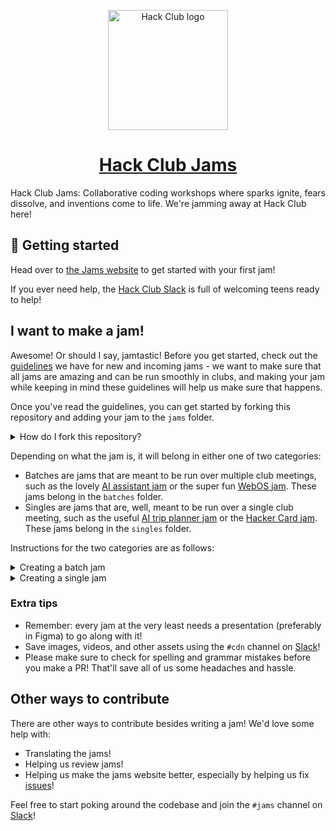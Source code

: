 <p align="center"><img width="192" alt="Hack Club logo" src="https://assets.hackclub.com/flag-standalone.svg"></p>
<h1 align="center"><a href="https://jams.hackclub.com">Hack Club Jams</a></h1>

Hack Club Jams: Collaborative coding workshops where sparks ignite, fears dissolve, and inventions come to life. We're jamming away at Hack Club here!

## 🎉 Getting started

Head over to [the Jams website](https://jams.hackclub.com) to get started with your first jam!

If you ever need help, the [Hack Club Slack](https://hackclub.com/slack/) is full of welcoming teens ready to help!

## I want to make a jam!

Awesome! Or should I say, jamtastic! Before you get started, check out the [guidelines](https://docs.google.com/document/d/1apYcjpCHrA5hJZa2-g_A8ToJeOv-2zwfRV4bg7l2G_k/edit) we have for new and incoming jams - we want to make sure that all jams are amazing and can be run smoothly in clubs, and making your jam while keeping in mind these guidelines will help us make sure that happens.

Once you've read the guidelines, you can get started by forking this repository and adding your jam to the `jams` folder.

<details>
    <summary>How do I fork this repository?</summary>
<br/>
Click on the "Fork" button in the top right corner of this page and follow the prompts to create your own copy of this repo.

Afterwards, clone your copy:

```
git clone https://github.com/<your username>/jams
```

Now head to where the copy is on your computer and start making some changes!

Once you're done, you can make a pull request (PR) to this repository. To do that, run the following on your computer inside your jams folder:

```
git add .
git commit -m "<What did you do?>"
git push
```

This will send the changes you made to your repository. To send it to ours, go to your repository on GitHub and click on the button that says `Contribute` right above the code viewer. It will ask you to `Open a pull request` - go ahead and do that. It'll take you to a page that looks like this:

![PR page](https://cloud-3d1rlweqr-hack-club-bot.vercel.app/0screenshot_2023-08-16_at_15-47-10_comparing_hackclub_main...jianmin-chen_main____hackclub_workshops.png)

Fill in the title, maybe add a little description, and click that big green button that says `Create pull request`! That's it! You've made a PR!

</details>

Depending on what the jam is, it will belong in either one of two categories:

- Batches are jams that are meant to be run over multiple club meetings, such as the lovely [AI assistant jam](https://jams.hackclub.dev/batch/artificial-intelligence) or the super fun [WebOS jam](https://jams.hackclub.dev/batch/webOS). These jams belong in the `batches` folder.
- Singles are jams that are, well, meant to be run over a single club meeting, such as the useful [AI trip planner jam](https://jams.hackclub.dev/jam/ai-travel) or the [Hacker Card jam](https://jams.hackclub.dev/jam/hacker-card). These jams belong in the `singles` folder.

Instructions for the two categories are as follows:

<details>
    <summary>Creating a batch jam</summary>
<br/>
Head over to `jams/batches`, and create a new folder with the name of your jam. Inside that folder, create a `readMe` folder, and create a new file inside `readMe` called `en-US.md` (or whatever your locale is) with the following content:

```markdown
---
title: 'your title'
contributor: 'your github username'
description: 'description of your batch jam'
video: 'video (demo) of your batch jam'
thumbnail: 'thumbail image link'
keywords: 'a, lis of, keywords separated by comma space'
timeEstimate: '4 Hours'
difficulty: '(Beginner, Intermediate, Difficult)'
slug: 'a unique slug for people visiting your jam'
isBatch: True
---
```

We use this info for this page:

![Batch info](https://cloud-qitwm6rk9-hack-club-bot.vercel.app/0screenshot_2023-08-16_at_14-45-22_create_your_own_smart_ai_voice_companion.png)

Now you can start writing the parts for your jam! For every part of your jam, create a folder inside your jam folder titled `part-<part #>`. Create a file inside that folder called `en-US.md` (or whatever your locale is) and will it with the following content:

```markdown
---
title: 'your title'
description: 'a quick description!'
contributor: 'your GitHub username'
contributorSlackID: 'your Slack ID'
thumbnail: 'thumbnail image link'
timeEstimate: ''
difficulty: '(Beginner, Intermediate, Difficult)'
keywords: 'a, list, of, keywords separated by comma space'
presentation: 'link to figma slides'
presentationPlay: 'link to figma slides in presentation mode'
presentationPDF: 'link to pdf of slides'
notes: 'link to notes (optional)'
poster: 'link to poster (optional)'
video: 'link to video (optional)'
slug: 'a unique slug for people visiting your jam'
---
```

Now start writing your batch jam!

</details>

<details>
    <summary>Creating a single jam</summary>
<br/>
Head over to `jams/singles`, and create a new folder with the name of your jam. Inside that folder, create a file called `en-US.md` (or whatever your locale is) with the following content:

```markdown
---
title: 'your title'
description: 'a quick description!'
contributor: 'your GitHub username'
contributorSlackID: 'your Slack ID'
thumbnail: 'thumbnail image link'
timeEstimate: ''
difficulty: '(Beginner, Intermediate, Difficult)'
keywords: 'a, list, of, keywords separated by comma space'
presentation: 'link to figma slides'
presentationPlay: 'link to figma slides in presentation mode'
presentationPDF: 'link to pdf of slides'
notes: 'link to notes (optional)'
poster: 'link to poster (optional)'
video: 'link to video (optional)'
slug: 'a unique slug for people visiting your jam'
---
```

Now start writing your jam!

</details>

### Extra tips

- Remember: every jam at the very least needs a presentation (preferably in Figma) to go along with it!
- Save images, videos, and other assets using the `#cdn` channel on [Slack](https://hackclub.com/slack/)!
- Please make sure to check for spelling and grammar mistakes before you make a PR! That'll save all of us some headaches and hassle.

## Other ways to contribute

There are other ways to contribute besides writing a jam! We'd love some help with:

- Translating the jams!
- Helping us review jams!
- Helping us make the jams website better, especially by helping us fix [issues](https://github.com/hackclub/jams/issues)!

Feel free to start poking around the codebase and join the `#jams` channel on [Slack](https://hackclub.com/slack/)!
